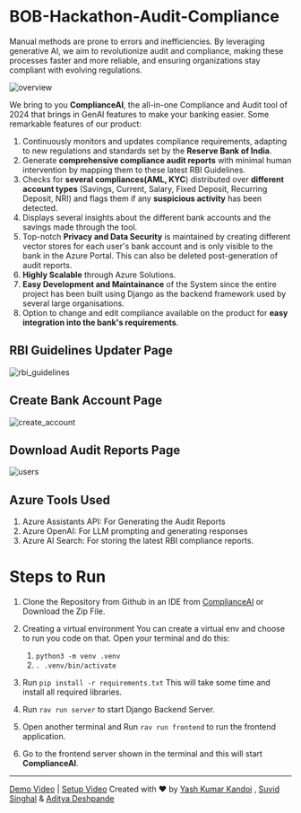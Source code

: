 # BOB-Hackathon-Audit-Compliance
Manual methods are prone to errors and inefficiencies. By leveraging generative AI, we aim to revolutionize audit and compliance, making these processes faster and more reliable, and ensuring organizations stay compliant with evolving regulations.

![overview](https://github.com/user-attachments/assets/5dd8329a-6614-498e-8337-2890688b0498)

We bring to you **ComplianceAI**, the all-in-one Compliance and Audit tool of 2024 that brings in GenAI features to make your banking easier. Some remarkable features of our product:

1. Continuously monitors and updates compliance requirements, adapting to new regulations and standards set by the **Reserve Bank of India**.
2. Generate **comprehensive compliance audit reports** with minimal human intervention by mapping them to these latest RBI Guidelines.
3. Checks for **several compliances(AML, KYC**) distributed over **different account types** (Savings, Current, Salary, Fixed Deposit, Recurring Deposit, NRI) and flags them if any **suspicious activity** has been detected.
4. Displays several insights about the different bank accounts and the savings made through the tool.
5. Top-notch **Privacy and Data Security** is maintained by creating different vector stores for each user's bank account and is only visible to the bank in the Azure Portal. This can also be deleted post-generation of audit reports.
6. **Highly Scalable** through Azure Solutions.
7. **Easy Development and Maintainance** of the System since the entire project has been built using Django as the backend framework used by several large organisations.
8. Option to change and edit compliance available on the product for **easy integration into the bank's requirements**.

## RBI Guidelines Updater Page
![rbi_guidelines](https://github.com/user-attachments/assets/de1cf9d3-aec7-4737-8ac7-25436d607535)

## Create Bank Account Page
![create_account](https://github.com/user-attachments/assets/9a875ae4-2fcb-4e8c-9044-79cb99f7e0c9)

## Download Audit Reports Page
![users](https://github.com/user-attachments/assets/f8bdca52-6d20-42e3-8b79-5ffaa36600a1)

## Azure Tools Used
1. Azure Assistants API: For Generating the Audit Reports
2. Azure OpenAI: For LLM prompting and generating responses
3. Azure AI Search: For storing the latest RBI compliance reports.

# Steps to Run

1. Clone the Repository from Github in an IDE from [ComplianceAI](https://github.com/YashKandoi/BOB-Hackathon-Audit-Compliance) or Download the Zip File.

2. Creating a virtual environment
   You can create a virtual env and choose to run you code on that. Open your terminal and do this:
   1. ```python3 -m venv .venv```
   2. ```. .venv/bin/activate```
  
3. Run
   ```pip install -r requirements.txt```
   This will take some time and install all required libraries.

4. Run
    ```rav run server``` to start Django Backend Server.

5. Open another terminal and Run
     ```rav run frontend``` to run the frontend application.

6. Go to the frontend server shown in the terminal and this will start **ComplianceAI**.

--------------------------------------------------------------------------------------
[Demo Video](https://youtu.be/z_S7mBHjZnc?feature=shared) | [Setup Video](https://www.loom.com/share/ec8186f0bb7447b58094fb40f1bd5d87?sid=2aef8a0e-4fbe-4b11-960b-7be4ea34d3d8)
Created with ❤️ by [Yash Kumar Kandoi](https://github.com/YashKandoi) , [Suvid Singhal](https://github.com/Suvid-Singhal) & [Aditya Deshpande](https://github.com/adityadeshpande04)
